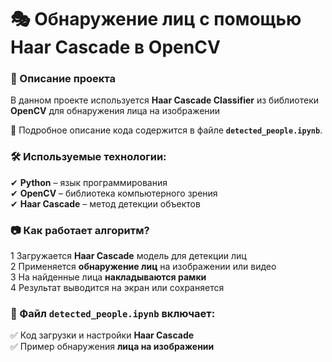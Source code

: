 # **🎭 Обнаружение лиц с помощью Haar Cascade в OpenCV**  

### 📌 Описание проекта  
В данном проекте используется **Haar Cascade Classifier** из библиотеки **OpenCV** для обнаружения лица на изображении  

📂 Подробное описание кода содержится в файле **`detected_people.ipynb`**.  

### 🛠 Используемые технологии:  
✔ **Python** – язык программирования  
✔ **OpenCV** – библиотека компьютерного зрения  
✔ **Haar Cascade** – метод детекции объектов  

### 📷 Как работает алгоритм?  
1 Загружается **Haar Cascade** модель для детекции лиц  
2 Применяется **обнаружение лиц** на изображении или видео  
3 На найденные лица **накладываются рамки**  
4 Результат выводится на экран или сохраняется  

### 📂 Файл `detected_people.ipynb` включает:  
✅ Код загрузки и настройки **Haar Cascade**  
✅ Пример обнаружения **лица на изображении**